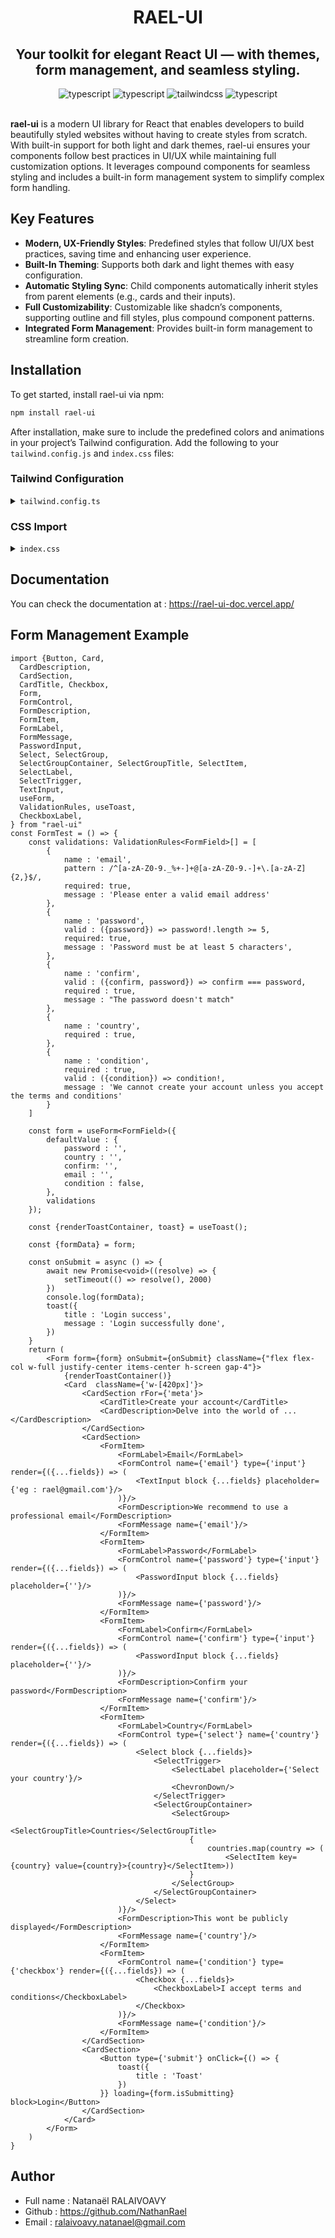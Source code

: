 <div>
  <h1 align="center">
    RAEL-UI
  </h1>
  <h2 align="center">
    Your toolkit for elegant React UI — with themes, form management, and seamless styling.
  </h2> 
  <div align="center">
      <img src="https://img.shields.io/badge/-React-black?style=for-the-badge&logoColor=white&logo=react&color=3178C6" alt="typescript" />
      <img src="https://img.shields.io/badge/-Typescript-black?style=for-the-badge&logoColor=white&logo=react&color=3178C6" alt="typescript" />
      <img src="https://img.shields.io/badge/-Tailwind_CSS-black?style=for-the-badge&logoColor=white&logo=tailwindcss&color=06B6D4" alt="tailwindcss" />
      <img src="https://img.shields.io/badge/Storybook-black?style=for-the-badge&logoColor=white&logo=storybook&color=ff4785" alt="typescript" />
  </div>
</div>

<br>

**rael-ui** is a modern UI library for React that enables developers to build beautifully styled websites without having
to create styles from scratch. With built-in support for both light and dark themes, rael-ui ensures your components
follow best practices in UI/UX while maintaining full customization options. It leverages compound components for
seamless styling and includes a built-in form management system to simplify complex form handling.

## Key Features

- **Modern, UX-Friendly Styles**: Predefined styles that follow UI/UX best practices, saving time and enhancing user
  experience.
- **Built-In Theming**: Supports both dark and light themes with easy configuration.
- **Automatic Styling Sync**: Child components automatically inherit styles from parent elements (e.g., cards and their
  inputs).
- **Full Customizability**: Customizable like shadcn’s components, supporting outline and fill styles, plus compound
  component patterns.
- **Integrated Form Management**: Provides built-in form management to streamline form creation.

## Installation

To get started, install rael-ui via npm:

```bash
npm install rael-ui
```

After installation, make sure to include the predefined colors and animations in your project’s Tailwind configuration.
Add the following to your `tailwind.config.js` and `index.css` files:

### Tailwind Configuration
<details>
<summary><code>tailwind.config.ts</code></summary>

```js
const colors = {
    'primary': '#421BDD',
    'secondary': '#423A5E',
    'danger': '#e74c3c',
    'black': '#09090b',
    // 'black': '#09090b',
    'white': '#fafafa',
    'dark': '#12161C',
}

/** @type {import('tailwindcss').Config} */
export default {
    content: ["./index.html", "./src/**/*.{js,ts,jsx,tsx}"],
    darkMode: ['class', '[data-mode="dark"]', 'selector'],
    theme: {
        extend: {
            colors: {

                // Base colors

                'primary': colors.primary,
                'secondary': colors.secondary,
                'danger': colors.danger,
                'black': colors.black,
                'white': colors.white,
                'dark': colors.dark,


                // Component colors 

                input: {
                    fill: {
                        d: {
                            'bg': '#27272a',
                            'placeholder': '#737373',
                            'text': colors.white,
                            'border': colors.black,
                        },
                        l: {
                            'bg': '#e5e5e5',
                            'placeholder': '#737373',
                            'text': colors.black,
                            'border': colors.white,

                        }
                    },
                    outline: {
                        d: {
                            'bg': colors.black,
                            'border': '#a3a3a3',
                            'placeholder': '#a3a3a3',
                            'text': colors.white,
                        },
                        l: {
                            'bg': colors.white,
                            'border': '#a3a3a3',
                            'placeholder': '#737373',
                            'text': colors.black,
                        }
                    }
                },
                meta: {
                    fill: {
                        d: {
                            'bg': '#18181b',
                            'border': '#262626',
                            'text': colors.white,
                            'text-sec': '#9ca3af',
                        },
                        l: {
                            'bg': '#fff',
                            'border': '#e4e4e7',
                            'text': colors.black,
                            'text-sec': '#4b5563',
                        },
                    },
                    outline: {
                        d: {
                            'bg': colors.black,
                            'border': '#a3a3a3',
                            'text': colors.white,
                            'text-sec': '#6b7280',
                        },
                        l: {
                            'bg': colors.white,
                            'border': '#a3a3a3',
                            'text': colors.black,
                            'text-sec': '#6b7280',
                        },
                    },
                }
            },
            animation: {
                'slide-in': 'slide-in 0.3s ease-out forwards',
                'slide-out': 'slide-out 0.3s ease-out forwards',
            },

        },
    },
    plugins: [],
};
```

</details>

### CSS Import

<details>
<summary><code>index.css</code></summary>

```css
@tailwind base;
@tailwind components;
@tailwind utilities;

input[type="password"]::-ms-reveal,
input[type="password"]::-ms-clear {
    display: none;
}

.hide-scrollbar::-webkit-scrollbar {
  background: transparent;
  width: 8px;
}

.hide-scrollbar::-webkit-scrollbar-thumb {
  border-radius: 10px;
  border: none;
  background: #9ca3af;

}


@keyframes slide-in {
    from {
        opacity: 0;
        transform: translateY(10px);
    }
    to {
        opacity: 1;
        transform: translateY(0);
    }
}

@keyframes slide-out {
    from {
        opacity: 1;
        transform: translateY(0);
    }
    to {
        opacity: 0;
        transform: translateY(10px);
    }
}
```

</details>

## Documentation

You can check the documentation  at : https://rael-ui-doc.vercel.app/

## Form Management Example
````tsx
import {Button, Card,
  CardDescription,
  CardSection,
  CardTitle, Checkbox,
  Form,
  FormControl,
  FormDescription,
  FormItem,
  FormLabel,
  FormMessage,
  PasswordInput,
  Select, SelectGroup,
  SelectGroupContainer, SelectGroupTitle, SelectItem,
  SelectLabel,
  SelectTrigger,
  TextInput,
  useForm,
  ValidationRules, useToast,
  CheckboxLabel,
} from "rael-ui"
const FormTest = () => {
    const validations: ValidationRules<FormField>[] = [
        {
            name : 'email',
            pattern : /^[a-zA-Z0-9._%+-]+@[a-zA-Z0-9.-]+\.[a-zA-Z]{2,}$/,
            required: true,
            message : 'Please enter a valid email address'
        },
        {
            name : 'password',
            valid : ({password}) => password!.length >= 5,
            required: true,
            message : 'Password must be at least 5 characters',
        },
        {
            name : 'confirm',
            valid : ({confirm, password}) => confirm === password,
            required : true,
            message : "The password doesn't match"
        },
        {
            name : 'country',
            required : true,
        },
        {
            name : 'condition',
            required : true,
            valid : ({condition}) => condition!,
            message : 'We cannot create your account unless you accept the terms and conditions'
        }
    ]

    const form = useForm<FormField>({
        defaultValue : {
            password : '',
            country : '',
            confirm: '',
            email : '',
            condition : false,
        },
        validations
    });
    
    const {renderToastContainer, toast} = useToast();

    const {formData} = form;

    const onSubmit = async () => {
        await new Promise<void>((resolve) => {
            setTimeout(() => resolve(), 2000)
        })
        console.log(formData);
        toast({
            title : 'Login success',
            message : 'Login successfully done',
        })
    }
    return (
        <Form form={form} onSubmit={onSubmit} className={"flex flex-col w-full justify-center items-center h-screen gap-4"}>
            {renderToastContainer()}
            <Card  className={'w-[420px]'}>
                <CardSection rFor={'meta'}>
                    <CardTitle>Create your account</CardTitle>
                    <CardDescription>Delve into the world of ...</CardDescription>
                </CardSection>
                <CardSection>
                    <FormItem>
                        <FormLabel>Email</FormLabel>
                        <FormControl name={'email'} type={'input'} render={({...fields}) => (
                            <TextInput block {...fields} placeholder={'eg : rael@gmail.com'}/>
                        )}/>
                        <FormDescription>We recommend to use a professional email</FormDescription>
                        <FormMessage name={'email'}/>
                    </FormItem>
                    <FormItem>
                        <FormLabel>Password</FormLabel>
                        <FormControl name={'password'} type={'input'} render={({...fields}) => (
                            <PasswordInput block {...fields} placeholder={''}/>
                        )}/>
                        <FormMessage name={'password'}/>
                    </FormItem>
                    <FormItem>
                        <FormLabel>Confirm</FormLabel>
                        <FormControl name={'confirm'} type={'input'} render={({...fields}) => (
                            <PasswordInput block {...fields} placeholder={''}/>
                        )}/>
                        <FormDescription>Confirm your password</FormDescription>
                        <FormMessage name={'confirm'}/>
                    </FormItem>
                    <FormItem>
                        <FormLabel>Country</FormLabel>
                        <FormControl type={'select'} name={'country'} render={({...fields}) => (
                            <Select block {...fields}>
                                <SelectTrigger>
                                    <SelectLabel placeholder={'Select your country'}/>
                                    <ChevronDown/>
                                </SelectTrigger>
                                <SelectGroupContainer>
                                    <SelectGroup>
                                        <SelectGroupTitle>Countries</SelectGroupTitle>
                                        {
                                            countries.map(country => (
                                                <SelectItem key={country} value={country}>{country}</SelectItem>))
                                        }
                                    </SelectGroup>
                                </SelectGroupContainer>
                            </Select>
                        )}/>
                        <FormDescription>This wont be publicly displayed</FormDescription>
                        <FormMessage name={'country'}/>
                    </FormItem>
                    <FormItem>
                        <FormControl name={'condition'} type={'checkbox'} render={({...fields}) => (
                            <Checkbox {...fields}>
                                <CheckboxLabel>I accept terms and conditions</CheckboxLabel>
                            </Checkbox>
                        )}/>
                        <FormMessage name={'condition'}/>
                    </FormItem>
                </CardSection>
                <CardSection>
                    <Button type={'submit'} onClick={() => {
                        toast({
                            title : 'Toast'
                        })
                    }} loading={form.isSubmitting} block>Login</Button>
                </CardSection>
            </Card>
        </Form>
    )
}

````

## Author

- Full name : Natanaël RALAIVOAVY
- Github : https://github.com/NathanRael
- Email : [ralaivoavy.natanael@gmail.com](mailto:ralaivoavy.natanael@gmail.com)



